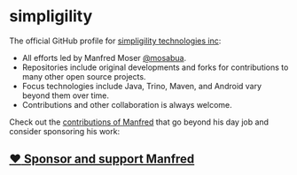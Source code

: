 # simpligility

The official GitHub profile for [simpligility technologies
inc](https://simpligility.ca/):

- All efforts led by Manfred Moser [@mosabua](https://github.com/mosabua).
- Repositories include original developments and forks for contributions to many
  other open source projects.
- Focus technologies include Java, Trino, Maven, and Android vary beyond them
  over time.
- Contributions and other collaboration is always welcome.

Check out the [contributions of
Manfred](https://github.com/simpligility/contributions) that go beyond his day
job and consider sponsoring his work:

## [:heart: Sponsor and support Manfred](https://github.com/sponsors/mosabua)
